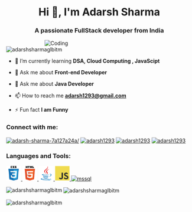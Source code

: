 <h1 align="center">Hi 👋, I'm Adarsh Sharma</h1>
<h3 align="center">A passionate FullStack developer from India</h3>
<p><img align="right" alt="Coding" width="400" src="https://i.giphy.com/media/qgQUggAC3Pfv687qPC/giphy.webp" alt="adarshsharmaglbitm" /></p>

<p align="left"> <img src="https://komarev.com/ghpvc/?username=adarshsharmaglbitm&label=Profile%20views&color=0e75b6&style=flat" alt="adarshsharmaglbitm" /> </p>

- 🌱 I’m currently learning **DSA, Cloud Computing , JavaScipt**

- 💬 Ask me about **Front-end Developer**
- 💬 Ask me about **Java Developer**

- 📫 How to reach me **adarsh1293@gmail.com**

- ⚡ Fun fact **I am Funny**

<h3 align="left">Connect with me:</h3>
<p align="left">
<a href="https://www.linkedin.com/in/adarsh-sharma-7a127a24a/" target="blank"><img align="center" src="https://raw.githubusercontent.com/rahuldkjain/github-profile-readme-generator/master/src/images/icons/Social/linked-in-alt.svg" alt="adarsh-sharma-7a127a24a/" height="30" width="40" /></a>
<a href="https://www.codechef.com/users/adarsh1293/" target="blank"><img align="center" src="https://cdn.jsdelivr.net/npm/simple-icons@3.1.0/icons/codechef.svg" alt="adarsh1293" height="30" width="40" /></a>
<a href="https://leetcode.com/adarsh1293/" target="blank"><img align="center" src="https://raw.githubusercontent.com/rahuldkjain/github-profile-readme-generator/master/src/images/icons/Social/hackerrank.svg" alt="adarsh1293" height="30" width="40" /></a>
<a href="https://www.leetcode.com/adarsh1293/" target="blank"><img align="center" src="https://raw.githubusercontent.com/rahuldkjain/github-profile-readme-generator/master/src/images/icons/Social/leet-code.svg" alt="adarsh1293" height="30" width="40" /></a>
</p>

<h3 align="left">Languages and Tools:</h3>
<p align="left"> <a href="https://www.w3schools.com/css/" target="_blank" rel="noreferrer"> <img src="https://raw.githubusercontent.com/devicons/devicon/master/icons/css3/css3-original-wordmark.svg" alt="css3" width="40" height="40"/> </a> <a href="https://www.w3.org/html/" target="_blank" rel="noreferrer"> <img src="https://raw.githubusercontent.com/devicons/devicon/master/icons/html5/html5-original-wordmark.svg" alt="html5" width="40" height="40"/> </a> <a href="https://www.java.com" target="_blank" rel="noreferrer"> <img src="https://raw.githubusercontent.com/devicons/devicon/master/icons/java/java-original.svg" alt="java" width="40" height="40"/> </a> <a href="https://developer.mozilla.org/en-US/docs/Web/JavaScript" target="_blank" rel="noreferrer"> <img src="https://raw.githubusercontent.com/devicons/devicon/master/icons/javascript/javascript-original.svg" alt="javascript" width="40" height="40"/> </a> <a href="https://www.microsoft.com/en-us/sql-server" target="_blank" rel="noreferrer"> <img src="https://www.svgrepo.com/show/303229/microsoft-sql-server-logo.svg" alt="mssql" width="40" height="40"/> </a> </p>

<p><img align="left" src="https://github-readme-stats.vercel.app/api/top-langs?username=adarshsharmaglbitm&show_icons=true&locale=en&layout=compact" alt="adarshsharmaglbitm" /></p>

<p>&nbsp;<img align="center" src="https://github-readme-stats.vercel.app/api?username=adarshsharmaglbitm&show_icons=true&locale=en" alt="adarshsharmaglbitm" /></p>

<p><img align="center" src="https://github-readme-streak-stats.herokuapp.com/?user=adarshsharmaglbitm&" alt="adarshsharmaglbitm" /></p>
